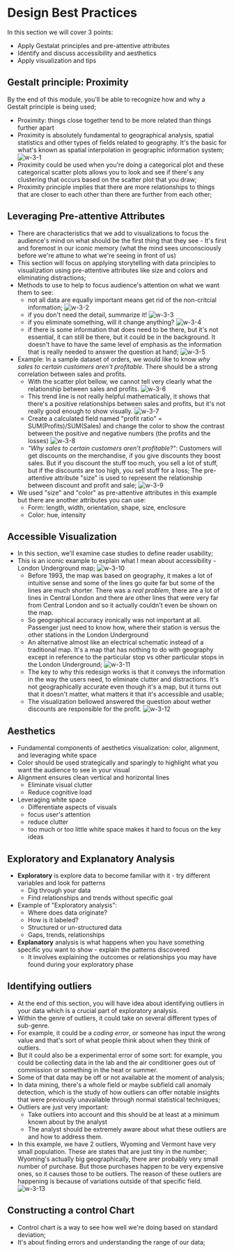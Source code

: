 # Design Best Practices

In this section we will cover 3 points: 
- Apply Gestalat principles and pre-attentive attributes 
- Identify and discuss accessibility and aesthetics 
- Apply visualization and tips

## Gestalt principle: Proximity
By the end of this module, you'll be able to recognize how and why a Gestalt principle is being used; 
- Proximity: things close together tend to be more related than things further apart
- Proximity is absolutely fundamental to geographical analysis, spatial statistics and other types of fields related to geography. It's the basic for what's known as spatial interpolation in geographic information system; 
  ![w-3-1](./w-3-1.png "w-3-1")
- Proximity could be used when you're doing a categorical plot and these categorical scatter plots allows you to look and see if there's any clustering that occurs based on the scatter plot that you draw; 
- Proximity principle implies that there are more relationships to things that are closer to each other than there are further from each other; 

## Leveraging Pre-attentive Attributes
- There are characteristics that we add to visualizations to focus the audience's mind on what should be the first thing that they see - It's first and foremost in our iconic memory (what the mind sees unconsciously before we're attune to what we're seeing in front of us)
- This section will focus on applying storytelling with data principles to visualization using pre-attentive attributes like size and colors and eliminating distractions; 
- Methods to use to help to focus audience's attention on what we want them to see: 
  - not all data are equally important means get rid of the non-critcial information;
  ![w-3-2](./w-3-2.png "w-3-2")
  - if you don't need the detail, summarize it!
  ![w-3-3](./w-3-3.png "w-3-3")
  - if you eliminate something, will it change anything? 
  ![w-3-4](./w-3-4.png "w-3-4")
  - if there is some information that does need to be there, but it's not essential, it can still be there, but it could be in the background. It doesn't have to have the same level of emphasis as the information that is really needed to answer the question at hand; 
  ![w-3-5](./w-3-5.png "w-3-5")
- Example: In a sample dataset of orders, we would like to know *why sales to certain customers aren't profitable*. There should be a strong correlation between sales and profits. 
  - With the scatter plot bellow, we cannot tell very clearly what the relationship between sales and profits. 
  ![w-3-6](./w-3-6.png "w-3-6")
  - This trend line is not really helpful mathematically, it shows that there's a positive relationships between sales and profits, but it's not really good enough to show visually. 
  ![w-3-7](./w-3-7.png "w-3-7")
  - Create a calculated field named "profit ratio" = SUM(Profits)/SUM(Sales) and change the color to show the contrast between the positive and negative numbers (the profits and the losses)
  ![w-3-8](./w-3-8.png "w-3-8")
  - *"Why sales to certain customers aren't profitable?"*: Customers will get discounts on the merchandise, if you give discounts they boost sales. But if you discount the stuff too much, you sell a lot of stuff, but if the discounts are too high, you sell stuff for a loss; The pre-attentive attribute "size" is used to represent the relationship between discount and profit and sale; 
  ![w-3-9](./w-3-9.png "w-3-9")
- We used "size" and "color" as pre-attentive attributes in this example but there are another attributes you can use: 
  - Form: length, width, orientation, shape, size, enclosure
  - Color: hue, intensity

## Accessible Visualization
- In this section, we'll examine case studies to define reader usability; 
- This is an iconic example to explain what I mean about accessibility - London Underground map; 
  ![w-3-10](./w-3-10.png "w-3-10")
  - Before 1993, the map was based on geography, it makes a lot of intuitive sense and some of the lines go quite far but some of the lines are much shorter. There was a *real problem*, there are a lot of lines in Central London and there are other lines that were very far from Central London and so it actually couldn't even be shown on the map. 
  - So geographical accuracy ironically was not important at all. Passenger just need to know how, where their station is versus the other stations in the London Underground
  - An alternative almost like an electrical schematic instead of a traditional map. It's a map that has nothing to do with geography except in reference to the particular stop vs other particular stops in the London Underground; 
  ![w-3-11](./w-3-11.png "w-3-11")
  - The key to why this redesign works is that it conveys the information in the way the users need, to eliminate clutter and distractions. It's not geographically accurate even though it's a map, but it turns out that it doesn't matter, what matters it that it's accessible and usable; 
  - The visualization bellowed answered the question about wether discounts are responsible for the profit. 
  ![w-3-12](./w-3-12.png "w-3-12")

## Aesthetics 
- Fundamental components of aesthetics visualization: color, alignment, and leveraging white space
- Color should be used strategically and sparingly to highlight what you want the audience to see in your visual
- Alignment ensures clean vertical and horizontal lines 
  - Eliminate visual clutter
  - Reduce cognitive load
- Leveraging white space 
  - Differentiate aspects of visuals
  - focus user's attention
  - reduce clutter
  - too much or too little white space makes it hard to focus on the key ideas

## Exploratory and Explanatory Analysis
- **Exploratory** is explore data to become familiar with it - try different variables and look for patterns
  - Dig through your data
  - Find relationships and trends without specific goal 
- Example of "Exploratory analysis": 
  - Where does data originate?
  - How is it labeled? 
  - Structured or un-structured data 
  - Gaps, trends, relationships 
- **Explanatory** analysis is what happens when you have something specific you want to show - explain the patterns discovered 
  - It involves explaining the outcomes or relationships you may have found during your exploratory phase

## Identifying outliers
- At the end of this section, you will have idea about identifying outliers in your data which is a crucial part of exploratory analysis. 
- Within the genre of outliers, it could take on several different types of sub-genre. 
- For example, it could be a *coding error*, or someone has input the wrong value  and that's sort of what people think about when they think of outliers. 
- But it could also be a experimental error of some sort: for example, you could be collecting data in the lab and the air conditioner goes out of commission or something in the heat or summer. 
- Some of that data may be off or not available at the moment of analysis; 
- In data mining, there's a whole field or maybe subfield call anomaly detection, which is the study of how outliers can offer notable insights that were previously unavailable through normal statistical techniques; 
- Outliers are just very important:
  - Take outliers into account and this should be at least at a minimum known about by the analyst
  - The analyst should be extremely aware about what these outliers are and how to address them. 
- In this example, we have 2 outliers, Wyoming and Vermont have very small population. These are states that are just tiny in the number; Wyoming's actually big geographically, there arer probably very small number of purchase. But those purchases happen to be very expensive ones, so it causes those to be outliers. The reason of these outliers are happening is because of variations outside of that specific field. 
![w-3-13](./w-3-13.png "w-3-13")

## Constructing a control Chart 
- Control chart is a way to see how well we're doing based on standard deviation; 
- It's about finding errors and understanding the range of our data; 